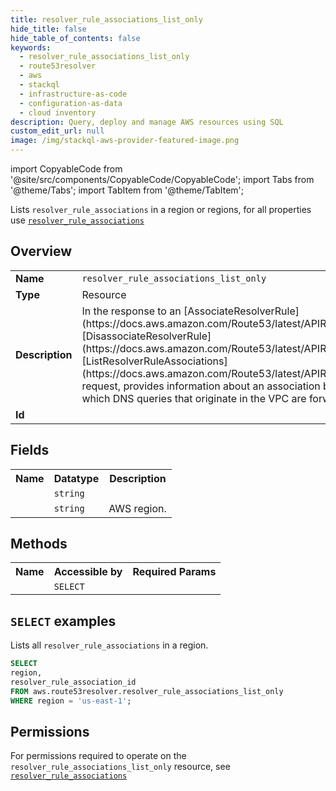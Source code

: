 ```yaml
---
title: resolver_rule_associations_list_only
hide_title: false
hide_table_of_contents: false
keywords:
  - resolver_rule_associations_list_only
  - route53resolver
  - aws
  - stackql
  - infrastructure-as-code
  - configuration-as-data
  - cloud inventory
description: Query, deploy and manage AWS resources using SQL
custom_edit_url: null
image: /img/stackql-aws-provider-featured-image.png
---
```


import CopyableCode from '@site/src/components/CopyableCode/CopyableCode';
import Tabs from '@theme/Tabs';
import TabItem from '@theme/TabItem';

Lists <code>resolver_rule_associations</code> in a region or regions, for all properties use <a href="/services/serviceName/resolver_rule_associations/"><code>resolver_rule_associations</code></a>

## Overview
<table>
<tbody>
<tr><td><b>Name</b></td><td><code>resolver_rule_associations_list_only</code></td></tr>
<tr><td><b>Type</b></td><td>Resource</td></tr>
<tr><td><b>Description</b></td><td>In the response to an &#91;AssociateResolverRule&#93;(https://docs.aws.amazon.com/Route53/latest/APIReference/API_route53resolver_AssociateResolverRule.html), &#91;DisassociateResolverRule&#93;(https://docs.aws.amazon.com/Route53/latest/APIReference/API_route53resolver_DisassociateResolverRule.html), or &#91;ListResolverRuleAssociations&#93;(https://docs.aws.amazon.com/Route53/latest/APIReference/API_route53resolver_ListResolverRuleAssociations.html) request, provides information about an association between a resolver rule and a VPC. The association determines which DNS queries that originate in the VPC are forwarded to your network.</td></tr>
<tr><td><b>Id</b></td><td><CopyableCode code="aws.route53resolver.resolver_rule_associations_list_only" /></td></tr>
</tbody>
</table>

## Fields
<table>
<tbody>
<tr><th>Name</th><th>Datatype</th><th>Description</th></tr><tr><td><CopyableCode code="resolver_rule_association_id" /></td><td><code>string</code></td><td></td></tr>
<tr><td><CopyableCode code="region" /></td><td><code>string</code></td><td>AWS region.</td></tr>
</tbody>
</table>

## Methods

<table>
<tbody>
  <tr>
    <th>Name</th>
    <th>Accessible by</th>
    <th>Required Params</th>
  </tr>
  <tr>
    <td><CopyableCode code="list_resources" /></td>
    <td><code>SELECT</code></td>
    <td><CopyableCode code="region" /></td>
  </tr>
</tbody>
</table>

## `SELECT` examples
Lists all <code>resolver_rule_associations</code> in a region.
```sql
SELECT
region,
resolver_rule_association_id
FROM aws.route53resolver.resolver_rule_associations_list_only
WHERE region = 'us-east-1';
```


## Permissions

For permissions required to operate on the <code>resolver_rule_associations_list_only</code> resource, see <a href="/services/route53resolver/resolver_rule_associations/#permissions"><code>resolver_rule_associations</code></a>

